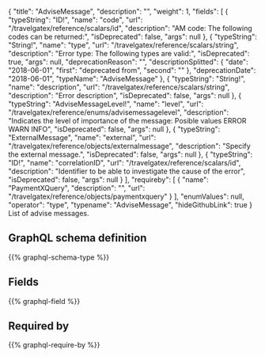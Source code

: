 {
  "title": "AdviseMessage",
  "description": "",
  "weight": 1,
  "fields": [
    {
      "typeString": "ID!",
      "name": "code",
      "url": "/travelgatex/reference/scalars/id",
      "description": "AM code: The following codes can be returned:",
      "isDeprecated": false,
      "args": null
    },
    {
      "typeString": "String!",
      "name": "type",
      "url": "/travelgatex/reference/scalars/string",
      "description": "Error type: The following types are valid:",
      "isDeprecated": true,
      "args": null,
      "deprecationReason": "",
      "descriptionSplitted": {
        "date": "2018-06-01",
        "first": "deprecated from",
        "second": ""
      },
      "deprecationDate": "2018-06-01",
      "typeName": "AdviseMessage"
    },
    {
      "typeString": "String!",
      "name": "description",
      "url": "/travelgatex/reference/scalars/string",
      "description": "Error description",
      "isDeprecated": false,
      "args": null
    },
    {
      "typeString": "AdviseMessageLevel!",
      "name": "level",
      "url": "/travelgatex/reference/enums/advisemessagelevel",
      "description": "Indicates the level of importance of the message: Posible values ERROR WARN INFO",
      "isDeprecated": false,
      "args": null
    },
    {
      "typeString": "ExternalMessage",
      "name": "external",
      "url": "/travelgatex/reference/objects/externalmessage",
      "description": "Specify the external message.",
      "isDeprecated": false,
      "args": null
    },
    {
      "typeString": "ID!",
      "name": "correlationID",
      "url": "/travelgatex/reference/scalars/id",
      "description": "Identifier to be able to investigate the cause of the error",
      "isDeprecated": false,
      "args": null
    }
  ],
  "requireby": [
    {
      "name": "PaymentXQuery",
      "description": "",
      "url": "/travelgatex/reference/objects/paymentxquery"
    }
  ],
  "enumValues": null,
  "operator": "type",
  "typename": "AdviseMessage",
  "hideGithubLink": true
}
List of advise messages.
## GraphQL schema definition

{{% graphql-schema-type %}}

## Fields

{{% graphql-field %}}

## Required by

{{% graphql-require-by %}}
